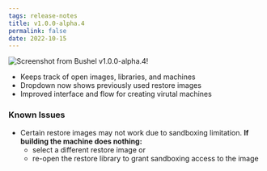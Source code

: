 ```yaml
---
tags: release-notes
title: v1.0.0-alpha.4
permalink: false
date: 2022-10-15
---
```


![Screenshot from Bushel v1.0.0-alpha.4!](/media/release-notes/v1.0.0-alpha.4.webp "Screenshot from Bushel v1.0.0-alpha.4")

- Keeps track of open images, libraries, and machines
- Dropdown now shows previously used restore images
- Improved interface and flow for creating virutal machines

### Known Issues

- Certain restore images may not work due to sandboxing limitation. **If building the machine does nothing:** 
    - select a different restore image or 
    - re-open the restore library to grant sandboxing access to the image
